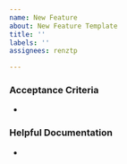 ```yaml
---
name: New Feature
about: New Feature Template
title: ''
labels: ''
assignees: renztp

---
```


### Acceptance Criteria
- 

### Helpful Documentation
-
